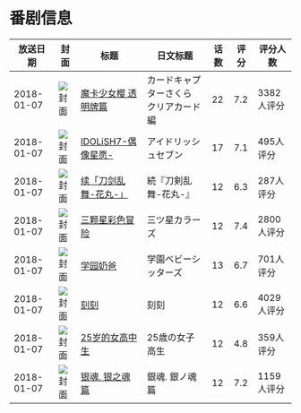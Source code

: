 # 番剧信息

|放送日期|封面|标题|日文标题|话数|评分|评分人数|
|---|---|---|---|---|---|---|
|2018-01-07|![封面](https://lain.bgm.tv/pic/cover/c/b2/bd/183891_2zrsK.jpg)|[魔卡少女樱 透明牌篇](https://bangumi.tv/subject/183891)|カードキャプターさくら クリアカード編|22|7.2|3382人评分|
|2018-01-07|![封面](https://lain.bgm.tv/pic/cover/c/6b/08/190441_j0JTB.jpg)|[IDOLiSH7-偶像星愿-](https://bangumi.tv/subject/190441)|アイドリッシュセブン|17|7.1|495人评分|
|2018-01-07|![封面](https://lain.bgm.tv/pic/cover/c/e6/3e/208370_2LT6G.jpg)|[续「刀剑乱舞-花丸-」](https://bangumi.tv/subject/208370)|続『刀剣乱舞-花丸-』|12|6.3|287人评分|
|2018-01-07|![封面](https://lain.bgm.tv/pic/cover/c/83/52/211066_6cuj1.jpg)|[三颗星彩色冒险](https://bangumi.tv/subject/211066)|三ツ星カラーズ|12|7.4|2800人评分|
|2018-01-07|![封面](https://lain.bgm.tv/pic/cover/c/d1/02/211844_LJ403.jpg)|[学园奶爸](https://bangumi.tv/subject/211844)|学園ベビーシッターズ|13|6.7|701人评分|
|2018-01-07|![封面](https://lain.bgm.tv/pic/cover/c/bb/43/228026_dy35F.jpg)|[刻刻](https://bangumi.tv/subject/228026)|刻刻|12|6.6|4029人评分|
|2018-01-07|![封面](https://bangumi.tv/img/no_icon_subject.png)|[25岁的女高中生](https://bangumi.tv/subject/230517)|25歳の女子高生|12|4.8|359人评分|
|2018-01-07|![封面](https://lain.bgm.tv/pic/cover/c/1d/7c/232884_OIoro.jpg)|[银魂. 银之魂篇](https://bangumi.tv/subject/232884)|銀魂. 銀ノ魂篇|12|7.2|1159人评分|
